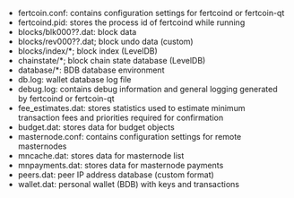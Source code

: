 
* fertcoin.conf: contains configuration settings for fertcoind or fertcoin-qt
* fertcoind.pid: stores the process id of fertcoind while running
* blocks/blk000??.dat: block data
* blocks/rev000??.dat; block undo data (custom)
* blocks/index/*; block index (LevelDB)
* chainstate/*; block chain state database (LevelDB)
* database/*: BDB database environment
* db.log: wallet database log file
* debug.log: contains debug information and general logging generated by fertcoind or fertcoin-qt
* fee_estimates.dat: stores statistics used to estimate minimum transaction fees and priorities required for confirmation
* budget.dat: stores data for budget objects
* masternode.conf: contains configuration settings for remote masternodes
* mncache.dat: stores data for masternode list
* mnpayments.dat: stores data for masternode payments
* peers.dat: peer IP address database (custom format)
* wallet.dat: personal wallet (BDB) with keys and transactions
